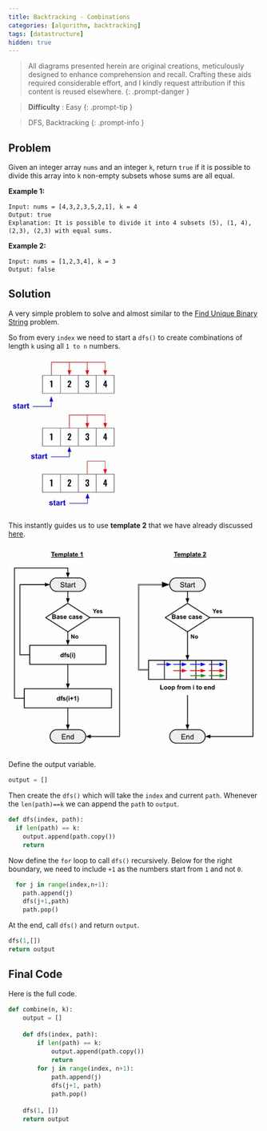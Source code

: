 ```yaml
---
title: Backtracking - Combinations
categories: [algorithm, backtracking]
tags: [datastructure]
hidden: true
---
```


> All diagrams presented herein are original creations, meticulously designed to enhance comprehension and recall. Crafting these aids required considerable effort, and I kindly request attribution if this content is reused elsewhere.
{: .prompt-danger }

> **Difficulty** :  Easy
{: .prompt-tip }

> DFS, Backtracking
{: .prompt-info }

## Problem

Given an integer array `nums` and an integer `k`, return `true` if it is possible to divide this array into `k` non-empty subsets whose sums are all equal.

**Example 1:**

```
Input: nums = [4,3,2,3,5,2,1], k = 4
Output: true
Explanation: It is possible to divide it into 4 subsets (5), (1, 4), (2,3), (2,3) with equal sums.
```

**Example 2:**

```
Input: nums = [1,2,3,4], k = 3
Output: false
```

## Solution

A very simple problem to solve and almost similar to the [Find Unique Binary String](https://adeveloperdiary.com/algorithm/backtracking/find-unique-binary-string/) problem.

So from every `index` we need to start a `dfs()` to create combinations of length `k` using all `1 to n` numbers.

![image-20240516005819442](../assets/img/image-20240516005819442.jpg)

This instantly guides us to use **template 2** that we have already discussed  [here](https://adeveloperdiary.com/algorithm/backtracking/combination-sum/).

![image-20240514221758079](../assets/img/image-20240514221758079.jpg)

Define the output variable.

```python
output = []
```

Then create the `dfs()` which will take the `index` and current `path`. Whenever the `len(path)==k` we can append the `path` to `output`.

```python
def dfs(index, path):
  if len(path) == k:
    output.append(path.copy())
    return
```

Now define the `for` loop to call `dfs()` recursively. Below for the right boundary, we need to include `+1` as the numbers start from `1` and not `0`.

```python
  for j in range(index,n+1):
    path.append(j)
    dfs(j+1,path)
    path.pop()
```

At the end, call `dfs()` and return `output`.

```python
dfs(1,[])
return output
```

## Final Code

Here is the full code.

```python
def combine(n, k):
    output = []

    def dfs(index, path):
        if len(path) == k:
            output.append(path.copy())
            return
        for j in range(index, n+1):
            path.append(j)
            dfs(j+1, path)
            path.pop()

    dfs(1, [])
    return output

```
